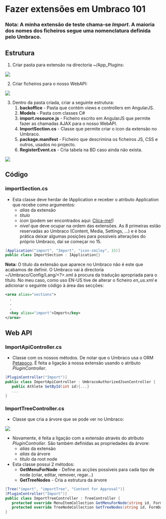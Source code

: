 # Fazer extensões em Umbraco 101

### Nota: A minha extensão de teste chama-se _Import_. A maioria dos nomes dos ficheiros segue uma nomenclatura definida pelo Umbraco.

## Estrutura

1. Criar pasta para extensão na directoria ~/App_Plugins: 

![](https://snag.gy/6F9W7J.jpg)

2. Criar ficheiros para o nosso WebAPI:

![](https://snag.gy/lqrSLJ.jpg)

3. Dentro da pasta criada, criar a seguinte estrutura:
   1. **backoffice** - Pasta que contém views e controllers em AngularJS.
   1. **Models** - Pasta com classes C#
   1. **import.resource.js** - Ficheiro escrito em AngularJS que permite fazer as chamadas AJAX para o nosso WebAPI.
   1. **ImportSection.cs** - Classe que permite criar o icon da extensão no Umbraco.
   1. **package.manifest** - Ficheiro que descrimina os ficheiros JS, CSS e outros, usados no projecto.
   1. **RegisterEvent.cs** - Cria tabela na BD caso ainda não exista.
   
![](https://snag.gy/Vj7YdL.jpg)

## Código

### importSection.cs
* Esta classe deve herdar de IApplication e receber o atributo Application que recebe como argumentos:
   * _alias_ da extensão
   * _titulo_
   * _icon_ (podem ser encontrados aqui: [Clica-me!](https://nicbell.github.io/ucreate/icons.html))
   * _nivel_ que deve ocupar na ordem das extensões. As 8 primeiras estão reservadas ao Umbraco (Content, Media, Settings, ...) e é boa prática deixar algumas posições para possíveis alterações do próprio Umbraco, daí se começar no 15.
```c#
[Application("import", "Import", "icon-smiley", 15)]
public class ImportSection : IApplication{}
```
**Nota:** O titulo da extensão que aparece no Umbraco não é este que acabamos de definir. O Umbraco vai à directoria ~/Umbraco/Config/Lang/<?>.xml à procura da tradução apropriada para o título. No meu caso, como uso EN-US tive de alterar o ficheiro _en_us.xml_ e adicionar o seguinte código à área das secções:
```xml
<area alias="sections">
  .
  .
  .
  <key alias="import">Import</key>
</area>
```

## Web API
### ImportApiController.cs
* Classe com os nossos métodos. De notar que o Umbraco usa o ORM [Petapoco](https://github.com/CollaboratingPlatypus/PetaPoco/wiki). É feita a ligação à nossa extensão usando o atributo _PluginController_.
```c#
[PluginController("Import")]
public class ImportApiController : UmbracoAuthorizedJsonController {
   public Athlete GetById(int id){...}
   ...
}
```

### ImportTreeController.cs
* Classe que cria a árvore que se pode ver no Umbraco:

![](https://snag.gy/jwYXch.jpg)
* Novamente, é feita a ligação com a extensão através do atributo _PluginController_. São também definidas as propriedades da árvore:
   * _alias_ da extensão
   * _alias_ da árvore
   * _titulo_ da root node
* Esta classe possui 2 métodos:
   * __GetMenuForNode__ - Define as acções possíveis para cada tipo de node (criar, editar, remover, regar...)
   * __GetTreeNodes__ - Cria a estrutura da árvore
```c#
[Tree("import", "importTree", "Content for Approval")]
[PluginController("Import")]
public class ImportTreeController : TreeController {
   protected override MenuItemCollection GetMenuForNode(string id, FormDataCollection queryStrings) {...}
   protected override TreeNodeCollection GetTreeNodes(string id, FormDataCollection queryStrings) {...}
}
```



